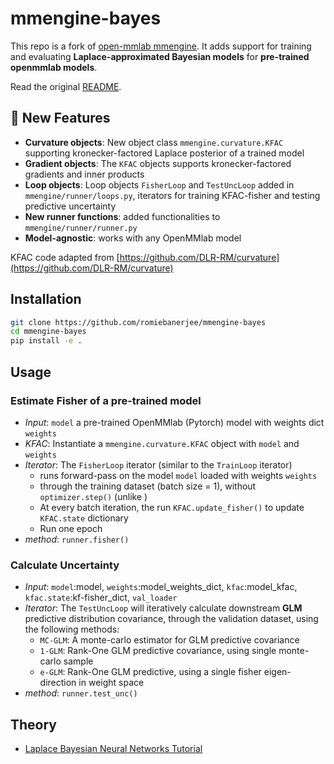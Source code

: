 # mmengine-bayes
This repo is a fork of [open-mmlab mmengine](https://github.com/open-mmlab/mmengine). It adds support for training and evaluating **Laplace-approximated Bayesian models** for **pre-trained openmmlab models**.

Read the original [README](https://github.com/open-mmlab/mmengine/blob/main/README.md). 

## 🚀 New Features 

- **Curvature objects**: New object class `mmengine.curvature.KFAC` supporting kronecker-factored Laplace posterior of a trained model 
- **Gradient objects**: The `KFAC` objects supports kronecker-factored gradients and inner products  
- **Loop objects**: Loop objects `FisherLoop` and `TestUncLoop` added in `mmengine/runner/loops.py`, iterators for training KFAC-fisher and testing predictive uncertainty
- **New runner functions**: added functionalities to `mmengine/runner/runner.py`
- **Model-agnostic**: works with any OpenMMlab model

KFAC code adapted from [https://github.com/DLR-RM/curvature](https://github.com/DLR-RM/curvature)

## Installation

```bash
git clone https://github.com/romiebanerjee/mmengine-bayes
cd mmengine-bayes
pip install -e .
```

## Usage

### Estimate Fisher of a pre-trained model
- *Input*: `model` a pre-trained OpenMMlab (Pytorch) model with weights dict `weights` 
- *KFAC*: Instantiate a `mmengine.curvature.KFAC` object with `model` and `weights`
- *Iterator*: The `FisherLoop` iterator (similar to the `TrainLoop` iterator) 
    - runs forward-pass on the model `model` loaded with weights `weights`
    - through the training dataset (batch size = 1), without `optimizer.step()` (unlike )
    - At every batch iteration, the run `KFAC.update_fisher()` to update `KFAC.state` dictionary 
     - Run one epoch 
- *method*: `runner.fisher()`

### Calculate Uncertainty
- *Input*: `model`:model, `weights`:model_weights_dict, `kfac`:model_kfac, `kfac.state`:kf-fisher_dict, `val_loader`
- *Iterator*: The `TestUncLoop` will iteratively calculate downstream **GLM** predictive distribution covariance, through the validation dataset, using the following methods:
    - `MC-GLM`: A monte-carlo estimator for GLM predictive covariance
    - `1-GLM`: Rank-One GLM predictive covariance, using single monte-carlo sample
    - `e-GLM`: Rank-One GLM predictive, using a single fisher eigen-direction in weight space 
- *method*: `runner.test_unc()`

## Theory
- [Laplace Bayesian Neural Networks Tutorial](docs/en/advanced_tutorials/laplace-bnn-math.md)
